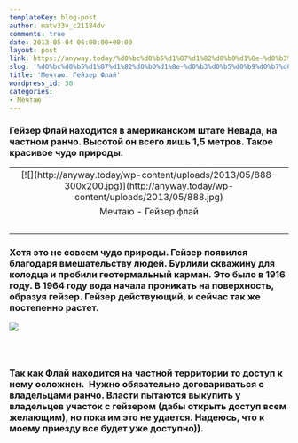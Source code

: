```yaml
---
templateKey: blog-post
author: matv33v_c21184dv
comments: true
date: 2013-05-04 06:00:00+00:00
layout: post
link: https://anyway.today/%d0%bc%d0%b5%d1%87%d1%82%d0%b0%d1%8e-%d0%b3%d0%b5%d0%b9%d0%b7%d0%b5%d1%80-%d1%84%d0%bb%d0%b0%d0%b9/
slug: '%d0%bc%d0%b5%d1%87%d1%82%d0%b0%d1%8e-%d0%b3%d0%b5%d0%b9%d0%b7%d0%b5%d1%80-%d1%84%d0%bb%d0%b0%d0%b9'
title: 'Мечтаю: Гейзер Флай'
wordpress_id: 30
categories:
- Мечтаю
---
```





### Гейзер Флай находится в американском штате Невада, на частном ранчо. Высотой он всего лишь 1,5 метров. Такое красивое чудо природы. 


<table cellpadding="0" style="margin-left: auto; margin-right: auto; text-align: center;" cellspacing="0" align="center" >
<tbody >
<tr >

<td style="text-align: center;" >[![](http://anyway.today/wp-content/uploads/2013/05/888-300x200.jpg)](http://anyway.today/wp-content/uploads/2013/05/888.jpg)
</td>
</tr>
<tr >

<td style="text-align: center;" >Мечтаю - Гейзер флай


### 



</td>
</tr>
</tbody>
</table>


### Хотя это не совсем чудо природы. Гейзер появился благодаря вмешательству людей. Бурлили скважину для колодца и пробили геотермальный карман. Это было в 1916 году. В 1964 году вода начала проникать на поверхность, образуя гейзер. Гейзер действующий, и сейчас так же постепенно растет. 




[![](http://anyway.today/wp-content/uploads/2013/05/777-200x300.jpg)](http://anyway.today/wp-content/uploads/2013/05/777.jpg)




###  




### Так как Флай находится на частной территории то доступ к нему осложнен.  Нужно обязательно договариваться с владельцами ранчо. Власти пытаются выкупить у владельцев участок с гейзером (дабы открыть доступ всем желающим), но пока им это не удается. Надеюсь, что к моему приезду все будет уже доступно)). 




###  



